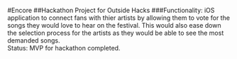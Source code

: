#Encore
##Hackathon Project for Outside Hacks
###Functionality:
iOS application to connect fans with thier artists by allowing them to vote for the songs they would love to hear on the festival. This would also ease down the selection process for the artists as they would be able to see the most demanded songs.
<br> Status: MVP for hackathon completed. 

